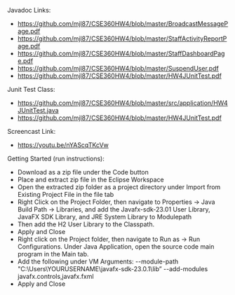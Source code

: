 Javadoc Links:
 - https://github.com/mjl87/CSE360HW4/blob/master/BroadcastMessagePage.pdf
 - https://github.com/mjl87/CSE360HW4/blob/master/StaffActivityReportPage.pdf
 - https://github.com/mjl87/CSE360HW4/blob/master/StaffDashboardPage.pdf
 - https://github.com/mjl87/CSE360HW4/blob/master/SuspendUser.pdf
 - https://github.com/mjl87/CSE360HW4/blob/master/HW4JUnitTest.pdf

Junit Test Class:
 - https://github.com/mjl87/CSE360HW4/blob/master/src/application/HW4JUnitTest.java
 - https://github.com/mjl87/CSE360HW4/blob/master/HW4JUnitTest.pdf

Screencast Link:
 - https://youtu.be/nYAScqTKcVw

Getting Started (run instructions):

 - Download as a zip file under the Code button
 - Place and extract zip file in the Eclipse Workspace
 - Open the extracted zip folder as a project directory under Import from Existing Project File in the file tab
 - Right Click on the Project Folder, then navigate to Properties -> Java Build Path -> Libraries, and add the Javafx-sdk-23.01 User Library, JavaFX SDK Library, and JRE System Library to Modulepath
 - Then add the H2 User Library to the Classpath.
 - Apply and Close
 - Right click on the Project folder, then navigate to Run as -> Run Configurations. Under Java Application, open the source code main program in the Main tab.
 - Add the following under VM Arguments: --module-path "C:\Users\YOURUSERNAME\javafx-sdk-23.0.1\lib” --add-modules javafx.controls,javafx.fxml
- Apply and Close
